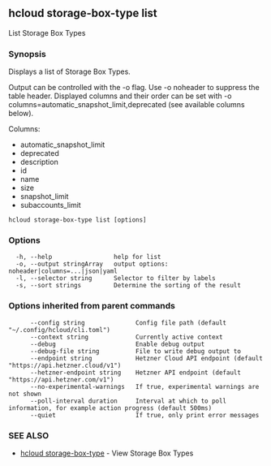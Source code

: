 ## hcloud storage-box-type list

List Storage Box Types

### Synopsis

Displays a list of Storage Box Types.

Output can be controlled with the -o flag. Use -o noheader to suppress the
table header. Displayed columns and their order can be set with
-o columns=automatic_snapshot_limit,deprecated (see available columns below).

Columns:
 - automatic_snapshot_limit
 - deprecated
 - description
 - id
 - name
 - size
 - snapshot_limit
 - subaccounts_limit

```
hcloud storage-box-type list [options]
```

### Options

```
  -h, --help                 help for list
  -o, --output stringArray   output options: noheader|columns=...|json|yaml
  -l, --selector string      Selector to filter by labels
  -s, --sort strings         Determine the sorting of the result
```

### Options inherited from parent commands

```
      --config string              Config file path (default "~/.config/hcloud/cli.toml")
      --context string             Currently active context
      --debug                      Enable debug output
      --debug-file string          File to write debug output to
      --endpoint string            Hetzner Cloud API endpoint (default "https://api.hetzner.cloud/v1")
      --hetzner-endpoint string    Hetzner API endpoint (default "https://api.hetzner.com/v1")
      --no-experimental-warnings   If true, experimental warnings are not shown
      --poll-interval duration     Interval at which to poll information, for example action progress (default 500ms)
      --quiet                      If true, only print error messages
```

### SEE ALSO

* [hcloud storage-box-type](hcloud_storage-box-type.md)	 - View Storage Box Types
